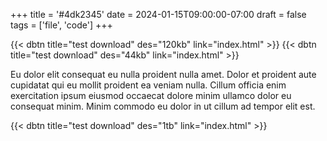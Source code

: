 +++
title = '#4dk2345'
date = 2024-01-15T09:00:00-07:00
draft = false
tags = ['file', 'code']
+++

{{< dbtn title="test download" des="120kb" link="index.html" >}}
{{< dbtn title="test download" des="44kb"  link="index.html" >}}

Eu dolor elit consequat eu nulla proident nulla amet. Dolor et proident aute cupidatat qui eu mollit proident ea veniam nulla. Cillum officia enim exercitation ipsum eiusmod occaecat dolore minim ullamco dolor eu consequat minim. Minim commodo eu dolor in ut cillum ad tempor elit est.

{{< dbtn title="test download" des="1tb"  link="index.html" >}}